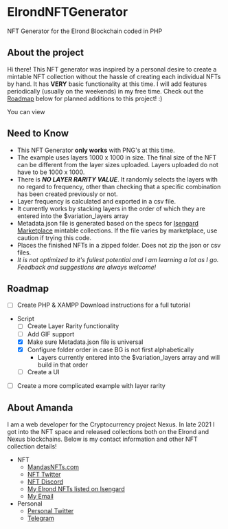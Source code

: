 # ElrondNFTGenerator
NFT Generator for the Elrond Blockchain coded in PHP

## About the project
Hi there! This NFT generator was inspired by a personal desire to create a mintable NFT collection without the hassle of creating each individual NFTs by hand. It has **VERY** basic functionality at this time. I will add features periodically (usually on the weekends) in my free time. Check out the [Roadmap](#roadmap) below for planned additions to this project! :)

You can view 

## Need to Know
- This NFT Generator **only works** with PNG's at this time.
- The example uses layers 1000 x 1000 in size. The final size of the NFT can be different from the layer sizes uploaded. Layers uploaded do not have to be 1000 x 1000.
- There is ***NO LAYER RARITY VALUE***. It randomly selects the layers with no regard to frequency, other than checking that a specific combination has been created previously or not.
- Layer frequency is calculated and exported in a csv file.
- It currently works by stacking layers in the order of which they are entered into the $variation_layers array
- Metadata.json file is generated based on the specs for [Isengard Marketplace](https://isengard.market) mintable collections. If the file varies by marketplace, use caution if trying this code.
- Places the finished NFTs in a zipped folder. Does not zip the json or csv files. 
- *It is not optimized to it's fullest potential and I am learning a lot as I go. Feedback and suggestions are always welcome!*

## Roadmap
- [ ] Create PHP & XAMPP Download instructions for a full tutorial
- Script
	- [ ] Create Layer Rarity functionality
	- [ ] Add GIF support 
	- [x] Make sure Metadata.json file is universal
	- [x] Configure folder order in case BG is not first alphabetically
		* Layers currently entered into the $variation_layers array and will build in that order
	- [ ] Create a UI
- [ ] Create a more complicated example with layer rarity

## About Amanda
I am a web developer for the Cryptocurrency project Nexus. In late 2021 I got into the NFT space and released collections both on the Elrond and Nexus blockchains. Below is my contact information and other NFT collection details! 

- NFT
	- [MandasNFTs.com](https://mandasnfts.com)
	- [NFT Twitter](https://twitter.com/MandasNFTs)
	- [NFT Discord](https://t.co/89vPqmgrLk)
	- [My Elrond NFTs listed on Isengard](https://isengard.market/collection/WADDLE-9e36f0)
	- [My Email](mailto:mandasnfts@gmail.com)
- Personal
	- [Personal Twitter](https://twitter.com/Salamandacm)
	- [Telegram](https://t.me/Mandacm)
